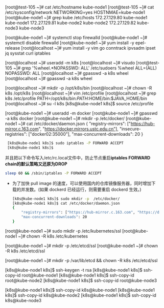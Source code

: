 [root@test-105 ~]# cat /etc/hostname
kube-node1
[root@test-105 ~]# cat /etc/sysconfig/network
NETWORKING=yes
HOSTNMAE=kube-node1
[root@kube-node1 ~]# grep kube /etc/hosts
172.27.129.80 kube-node1 kube-node1
172.27.129.81 kube-node2 kube-node2
172.27.129.82 kube-node3 kube-node3

[root@kube-node1 ~]# systemctl stop firewalld
[root@kube-node1 ~]# systemctl disable firewalld
[root@kube-node1 ~]# yum install -y epel-release
[root@localhost ~]# yum install -y vim go conntrack ipvsadm ipset jq sysstat curl iptables

[root@localhost ~]# useradd -m k8s
[root@localhost ~]# visudo
[root@test-105 ~]# grep '%wheel.*NOPASSWD: ALL' /etc/sudoers
%wheel	ALL=(ALL)	NOPASSWD: ALL
[root@localhost ~]# gpasswd -a k8s wheel
[root@localhost ~]# gpasswd -a k8s wheel

[root@localhost ~]# mkdir -p /opt/k8s/bin
[root@localhost ~]# chown -R k8s /opt/k8s
[root@localhost ~]# vim /etc/profile
[root@localhost ~]# grep k8s /etc/profile
PATH=/opt/k8s/bin:$PATH:$HOME/bin:$JAVA_HOME/bin
[root@localhost ~]# su -l k8s
[k8s@kube-node1 k8s]$ source /etc/profile

[root@kube-node1 ~]# useradd -m docker
[root@kube-node1 ~]# gpasswd -a k8s docker
[root@kube-node1 ~]# mkdir -p  /etc/docker/
[root@kube-node1 ~]# cat /etc/docker/daemon.json
{
    "registry-mirrors": ["https://hub-mirror.c.163.com", "https://docker.mirrors.ustc.edu.cn"],
    "insecure-registries": ["docker02:35000"],
    "max-concurrent-downloads": 20
}

 ``` bash
  [k8s@kube-node1 k8s]$ sudo iptables -P FORWARD ACCEPT
  [k8s@kube-node1 k8s]$
  ```
  并且把以下命令写入/etc/rc.local文件中，防止节点重启**iptables FORWARD chain的默认策略又还原为DROP**
  
  ``` bash
  sleep 60 && /sbin/iptables -P FORWARD ACCEPT
  ```


+ 为了加快 pull image 的速度，可以使用国内的仓库镜像服务器，同时增加下载的并发数。(如果 dockerd 已经运行，则需要重启 dockerd 生效。)

    ``` bash
    [k8s@kube-node1 k8s]$ sudo mkdir -p  /etc/docker/
    [k8s@kube-node1 k8s]$ cat /etc/docker/daemon.json
    {
        "registry-mirrors": ["https://hub-mirror.c.163.com", "https://docker.mirrors.ustc.edu.cn"],
        "max-concurrent-downloads": 20
    }
    ```
    

[root@kube-node1 ~]# sudo mkdir -p /etc/kubernetes/ssl
[root@kube-node1 ~]# chown -R k8s /etc/kubernetes


[root@kube-node1 ~]# mkdir -p /etc/etcd/ssl
[root@kube-node1 ~]# chown -R k8s /etc/etcd/ssl

[root@kube-node1 ~]# mkdir -p /var/lib/etcd && chown -R k8s /etc/etcd/ssl


[k8s@kube-node1 k8s]$ ssh-keygen -t rsa
[k8s@kube-node1 k8s]$ ssh-copy-id root@kube-node1
[k8s@kube-node1 k8s]$ ssh-copy-id root@kube-node2
[k8s@kube-node1 k8s]$ ssh-copy-id root@kube-node3

[k8s@kube-node1 k8s]$ ssh-copy-id k8s@kube-node1
[k8s@kube-node1 k8s]$ ssh-copy-id k8s@kube-node2
[k8s@kube-node1 k8s]$ ssh-copy-id k8s@kube-node3